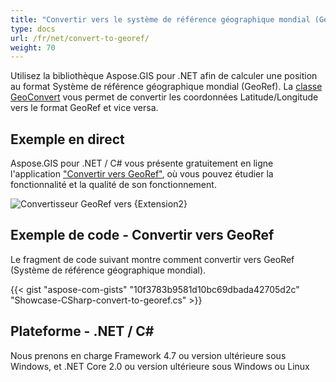 ```yaml
---
title: "Convertir vers le système de référence géographique mondial (GeoRef)"
type: docs
url: /fr/net/convert-to-georef/
weight: 70
---
```


Utilisez la bibliothèque Aspose.GIS pour .NET afin de calculer une position au format Système de référence géographique mondial (GeoRef). La [classe GeoConvert](https://reference.aspose.com/gis/net/aspose.gis/geoconvert) vous permet de convertir les coordonnées Latitude/Longitude vers le format GeoRef et vice versa.

## **Exemple en direct**

Aspose.GIS pour .NET / C# vous présente gratuitement en ligne l'application ["Convertir vers GeoRef"](https://products.aspose.app/gis/coordinates/convert-to-georef), où vous pouvez étudier la fonctionnalité et la qualité de son fonctionnement.

![Convertisseur GeoRef vers {Extension2}](coordinates.png)

## **Exemple de code - Convertir vers GeoRef**

Le fragment de code suivant montre comment convertir vers GeoRef (Système de référence géographique mondial).

{{< gist "aspose-com-gists" "10f3783b9581d10bc69dbada42705d2c" "Showcase-CSharp-convert-to-georef.cs" >}}

## **Plateforme - .NET / C#**

Nous prenons en charge Framework 4.7 ou version ultérieure sous Windows, et .NET Core 2.0 ou version ultérieure sous Windows ou Linux

